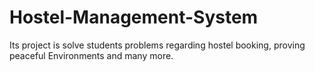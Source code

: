 # Hostel-Management-System
Its project is solve students problems regarding hostel booking, 
proving peaceful Environments and many more.
